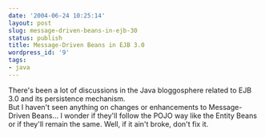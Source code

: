 ```yaml
---
date: '2004-06-24 10:25:14'
layout: post
slug: message-driven-beans-in-ejb-30
status: publish
title: Message-Driven Beans in EJB 3.0
wordpress_id: '9'
tags:
- java
---
```


There's been a lot of discussions in the Java bloggosphere related to EJB 3.0 and its persistence mechanism.  
But I haven't seen anything on changes or enhancements to Message-Driven Beans...
I wonder if they'll follow the POJO way like the Entity Beans or if they'll remain the same. Well, if it ain't broke, don't fix it.
